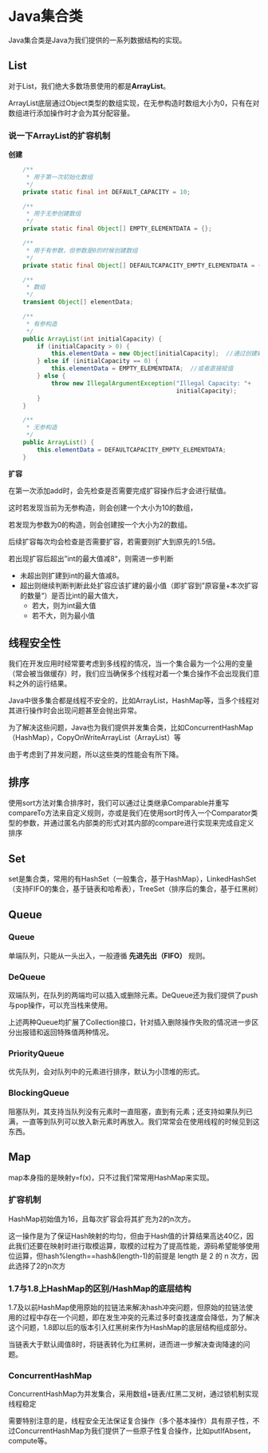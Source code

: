 # Java集合类

Java集合类是Java为我们提供的一系列数据结构的实现。

## List

对于List，我们绝大多数场景使用的都是**ArrayList**。

ArrayList底层通过Object类型的数组实现，在无参构造时数组大小为0，只有在对数组进行添加操作时才会为其分配容量。

### 说一下ArrayList的扩容机制

**创建**

```java
    /**
     * 用于第一次初始化数组
     */
    private static final int DEFAULT_CAPACITY = 10;

    /**
     * 用于无参创建数组
     */
    private static final Object[] EMPTY_ELEMENTDATA = {};

    /**
     * 用于有参数，但参数是0的时候创建数组
     */
    private static final Object[] DEFAULTCAPACITY_EMPTY_ELEMENTDATA = {};

    /**
     * 数组
     */
    transient Object[] elementData;

    /**
     * 有参构造
     */
    public ArrayList(int initialCapacity) {
        if (initialCapacity > 0) {
            this.elementData = new Object[initialCapacity];  //通过创建新数组再赋值的形式来完成初始化
        } else if (initialCapacity == 0) {
            this.elementData = EMPTY_ELEMENTDATA;  //或者直接赋值
        } else {
            throw new IllegalArgumentException("Illegal Capacity: "+
                                               initialCapacity);
        }
    }

    /**
     * 无参构造
     */
    public ArrayList() {
        this.elementData = DEFAULTCAPACITY_EMPTY_ELEMENTDATA;
    }
```

**扩容**

在第一次添加add时，会先检查是否需要完成扩容操作后才会进行赋值。

这时若发现当前为无参构造，则会创建一个大小为10的数组，

若发现为参数为0的构造，则会创建按一个大小为2的数组。

后续扩容每次均会检查是否需要扩容，若需要则扩大到原先的1.5倍。

若出现扩容后超出”int的最大值减8“，则需进一步判断

* 未超出则扩建到int的最大值减8。
* 超出则继续判断判断此处扩容应该扩建的最小值（即扩容到”原容量+本次扩容的数量“）是否比int的最大值大，
  * 若大，则为int最大值
  * 若不大，则为最小值

## 线程安全性

我们在开发应用时经常要考虑到多线程的情况，当一个集合最为一个公用的变量（常会被当做缓存）时，我们应当确保多个线程对着一个集合操作不会出现我们意料之外的运行结果。

Java中很多集合都是线程不安全的，比如ArrayList，HashMap等，当多个线程对其进行操作时会出现问题甚至会抛出异常。

为了解决这些问题，Java也为我们提供并发集合类，比如ConcurrentHashMap（HashMap），CopyOnWriteArrayList（ArrayList）等

由于考虑到了并发问题，所以这些类的性能会有所下降。

## 排序

使用sort方法对集合排序时，我们可以通过让类继承Comparable并重写compareTo方法来自定义规则，亦或是我们在使用sort时传入一个Comparator类型的参数，并通过匿名内部类的形式对其内部的compare进行实现来完成自定义排序

## Set

set是集合类，常用的有HashSet（一般集合，基于HashMap），LinkedHashSet（支持FIFO的集合，基于链表和哈希表），TreeSet（排序后的集合，基于红黑树）

## Queue

### Queue

单端队列，只能从一头出入，一般遵循 **先进先出（FIFO）** 规则。

### DeQueue

双端队列，在队列的两端均可以插入或删除元素。DeQueue还为我们提供了push与pop操作，可以充当栈来使用。

上述两种Queue均扩展了Collection接口，针对插入删除操作失败的情况进一步区分出报错和返回特殊值两种情况。

### PriorityQueue

优先队列，会对队列中的元素进行排序，默认为小顶堆的形式。

### BlockingQueue

阻塞队列，其支持当队列没有元素时一直阻塞，直到有元素；还支持如果队列已满，一直等到队列可以放入新元素时再放入。我们常常会在使用线程的时候见到这东西。

## Map

map本身指的是映射y=f(x)，只不过我们常常用HashMap来实现。

### 扩容机制

HashMap初始值为16，且每次扩容会将其扩充为2的n次方。

这一操作是为了保证Hash映射的均匀，但由于Hash值的计算结果高达40亿，因此我们还要在映射时进行取模运算，取模的过程为了提高性能，源码希望能够使用位运算，但hash%length==hash&(length-1)的前提是 length 是 2 的 n 次方，因此选择了2的n次方

### 1.7与1.8上HashMap的区别/HashMap的底层结构

1.7及以前HashMap使用原始的拉链法来解决hash冲突问题，但原始的拉链法使用的过程中存在一个问题，即在发生冲突的元素过多时查找速度会降低，为了解决这个问题，1.8即以后的版本引入红黑树来作为HashMap的底层结构组成部分。

当链表大于默认阈值8时，将链表转化为红黑树，进而进一步解决查询降速的问题。

### ConcurrentHashMap

ConcurrentHashMap为并发集合，采用数组+链表/红黑二叉树，通过锁机制实现线程稳定

需要特别注意的是，线程安全无法保证复合操作（多个基本操作）具有原子性，不过ConcurrentHashMap为我们提供了一些原子性复合操作，比如putIfAbsent，compute等。

